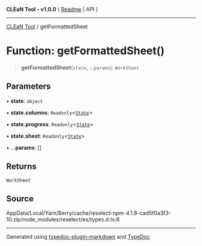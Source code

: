 **CLEaN Tool - v1.0.0** ( [Readme](../README.md) \| API )

***

[CLEaN Tool](../exports.md) / getFormattedSheet

# Function: getFormattedSheet()

> **getFormattedSheet**(`state`, ...`params`): `WorkSheet`

## Parameters

▪ **state**: `object`

▪ **state.columns**: `Readonly`\<[`State`](../interfaces/State.md)\>

▪ **state.progress**: `Readonly`\<[`State`](../interfaces/State.md)\>

▪ **state.sheet**: `Readonly`\<[`State`](../interfaces/State.md)\>

▪ ...**params**: []

## Returns

`WorkSheet`

## Source

AppData/Local/Yarn/Berry/cache/reselect-npm-4.1.8-cad5f0a3f3-10.zip/node\_modules/reselect/es/types.d.ts:8

***

Generated using [typedoc-plugin-markdown](https://www.npmjs.com/package/typedoc-plugin-markdown) and [TypeDoc](https://typedoc.org/)
